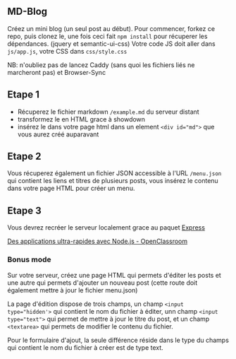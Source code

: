 MD-Blog
---

Créez un mini blog (un seul post au début). 
Pour commencer, forkez ce repo, puis clonez le, une fois ceci fait  `npm install` pour récuperer les dépendances. (jquery et semantic-ui-css)
Votre code JS doit aller dans `js/app.js`, votre CSS dans `css/style.css`

NB: n'oubliez pas de lancez Caddy (sans quoi les fichiers liés ne marcheront pas) et Browser-Sync

## Etape 1
- Récuperez le fichier markdown `/example.md` du serveur distant  
- transformez le en HTML grace à showdown
- insérez le dans votre page html dans un element `<div id="md">` que vous aurez créé auparavant

## Etape 2
Vous récuperez également un fichier JSON accessible à l'URL `/menu.json` qui contient les liens et titres de plusieurs posts, vous insérez le contenu dans votre page HTML pour créer un menu.

## Etape 3
Vous devrez recréer le serveur localement grace au paquet [Express](http://expressjs.com/fr/)

[Des applications ultra-rapides avec Node.js - OpenClassroom](https://openclassrooms.com/courses/des-applications-ultra-rapides-avec-node-js/le-framework-express-js)


### Bonus mode

Sur votre serveur, créez une page HTML qui permets d'éditer les posts et une autre qui permets d'ajouter un nouveau post (cette route doit également mettre à jour le fichier menu.json)

La page d'édition dispose de trois champs, un champ `<input type="hidden'>` qui contient le nom du fichier à éditer, unn champ `<input type="text">` qui permet de mettre à jour le titre du post, et un champ `<textarea>` qui permets de modifier le contenu du fichier.

Pour le formulaire d'ajout, la seule différence réside dans le type du champs qui contient le nom du fichier à créer est de type text.
